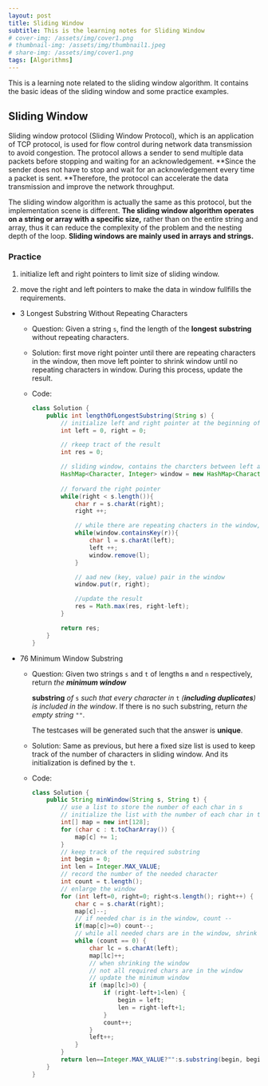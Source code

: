 ```yaml
---
layout: post
title: Sliding Window
subtitle: This is the learning notes for Sliding Window
# cover-img: /assets/img/cover1.png
# thumbnail-img: /assets/img/thumbnail1.jpeg
# share-img: /assets/img/cover1.png
tags: [Algorithms]
---
```


This is a learning note related to the sliding window algorithm. It contains the basic ideas of the sliding window and some practice examples.

## Sliding Window

Sliding window protocol (Sliding Window Protocol), which is an application of TCP protocol, is used for flow control during network data transmission to avoid congestion. The protocol allows a sender to send multiple data packets before stopping and waiting for an acknowledgement. **Since the sender does not have to stop and wait for an acknowledgement every time a packet is sent. **Therefore, the protocol can accelerate the data transmission and improve the network throughput.

The sliding window algorithm is actually the same as this protocol, but the implementation scene is different. **The sliding window algorithm operates on a string or array with a specific size,** rather than on the entire string and array, thus it can reduce the complexity of the problem and the nesting depth of the loop. **Sliding windows are mainly used in arrays and strings.**

### Practice

1. initialize left and right pointers to limit size of sliding window. 

2. move the right and left pointers to make the data in window fullfills the requirements.

   

* 3 Longest Substring Without Repeating Characters

  * Question: Given a string `s`, find the length of the **longest** **substring** without repeating characters.

  * Solution: first move right pointer until there are repeating characters in the window, then move left pointer to shrink window until no repeating characters in window. During this process, update the result. 

  * Code:

    ```java
    class Solution {
        public int lengthOfLongestSubstring(String s) {
            // initialize left and right pointer at the beginning of string
            int left = 0, right = 0; 
    
            // rkeep tract of the result
            int res = 0;
    
            // sliding window, contains the charcters between left and right
            HashMap<Character, Integer> window = new HashMap<Character, Integer>();
            
            // forward the right pointer
            while(right < s.length()){
                char r = s.charAt(right);
                right ++;
    
                // while there are repeating chacters in the window, shrink window
                while(window.containsKey(r)){
                    char l = s.charAt(left);
                    left ++;
                    window.remove(l);
                }
    
                // aad new (key, value) pair in the window
                window.put(r, right);
    
                //update the result
                res = Math.max(res, right-left);
            }
    
            return res;
        }
    }
    ```

* 76 Minimum Window Substring

  * Question: Given two strings `s` and `t` of lengths `m` and `n` respectively, return *the **minimum window*** 

    **substring** *of* `s` *such that every character in* `t` *(**including duplicates**) is included in the window*. If there is no such substring, return *the empty string* `""`.

    The testcases will be generated such that the answer is **unique**.

  * Solution: Same as previous, but here a fixed size list is used to keep track of the number of characters in sliding window. And its initialization is defined by the `t`. 

  * Code: 

    ```java
    class Solution {
        public String minWindow(String s, String t) {
            // use a list to store the number of each char in s
            // initialize the list with the number of each char in t
            int[] map = new int[128];
            for (char c : t.toCharArray()) {
                map[c] += 1;
            }
            // keep track of the required substring
            int begin = 0;
            int len = Integer.MAX_VALUE;
            // record the number of the needed character
            int count = t.length();
            // enlarge the window
            for (int left=0, right=0; right<s.length(); right++) {
                char c = s.charAt(right);
                map[c]--;
                // if needed char is in the window, count --
                if(map[c]>=0) count--; 
                // while all needed chars are in the window, shrink the window
                while (count == 0) {
                    char lc = s.charAt(left);
                    map[lc]++;
                    // when shrinking the window
                    // not all required chars are in the window
                    // update the minimum window
                    if (map[lc]>0) {
                        if (right-left+1<len) {
                            begin = left;
                            len = right-left+1;
                        }
                        count++;
                    }
                    left++;
                }
            }
            return len==Integer.MAX_VALUE?"":s.substring(begin, begin+len);
        }
    }
    ```

    